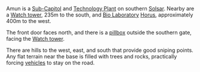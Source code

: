 Amun is a [Sub-Capitol](../locations/Sub-Capitol.md) and
[Technology Plant](../locations/Technology_Plant.md) on southern
[Solsar](../locations/Solsar.md). Nearby are a
[Watch tower](../locations/Watch_tower.md), 235m to the south, and
[Bio Laboratory](../locations/Bio_Laboratory.md) [Horus](../locations/Horus.md),
approximately 400m to the west.

The front door faces north, and there is a [pillbox](../locations/Pillbox.md)
outside the southern gate, facing the
[Watch tower](../locations/Watch_tower.md).

There are hills to the west, east, and south that provide good sniping points.
Any flat terrain near the base is filled with trees and rocks, practically
forcing [vehicles](../vehicles/index.md) to stay on the road.
